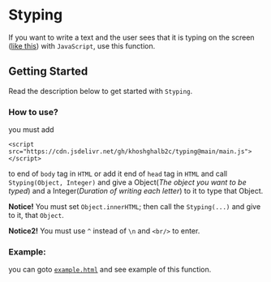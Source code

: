 # Styping
If you want to write a text and the user sees that it is typing on the screen ([like this](/example.html)) with  `JavaScript`, use this function.

## Getting Started
Read the description below to get started with `Styping`.

### How to use?

you must add 
```
<script src="https://cdn.jsdelivr.net/gh/khoshghalb2c/typing@main/main.js"></script>
```
to end of `body` tag in `HTML` or add it end of `head` tag in `HTML` and call `Styping(Object, Integer)` and give a Object(*The object you want to be typed*) and a Integer(*Duration of writing each letter*) to it to type that Object.

**Notice!** You must set `Object.innerHTML`; then call the `Styping(...)` and give to it, that `Object`.

**Notice2!** You must use `^` instead of `\n` and `<br/>` to enter.

### Example:

you can goto [`example.html`](/example.html) and see example of this function. 
